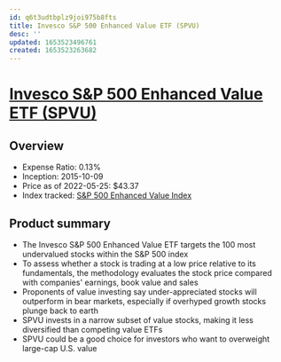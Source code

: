 ```yaml
---
id: q6t3udtbplz9joi975b8fts
title: Invesco S&P 500 Enhanced Value ETF (SPVU)
desc: ''
updated: 1653523496761
created: 1653523263682
---
```

# [Invesco S&P 500 Enhanced Value ETF (SPVU)](https://etfdb.com/etf/SPVU/#etf-ticker-profile)

## Overview

- Expense Ratio: 0.13%
- Inception: 2015-10-09
- Price as of 2022-05-25: $43.37
- Index tracked: [S&P 500 Enhanced Value Index](https://etfdb.com/index/sp-500-enhanced-value-index/)

## Product summary

- The Invesco S&P 500 Enhanced Value ETF targets the 100 most undervalued stocks within the S&P 500 index
- To assess whether a stock is trading at a low price relative to its fundamentals, the methodology evaluates the stock price compared with companies' earnings, book value and sales
- Proponents of value investing say under-appreciated stocks will outperform in bear markets, especially if overhyped growth stocks plunge back to earth
- SPVU invests in a narrow subset of value stocks, making it less diversified than competing value ETFs
- SPVU could be a good choice for investors who want to overweight large-cap U.S. value

